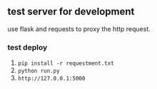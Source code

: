## test server for development

use flask and requests to proxy the http request.

### test deploy
 1. `pip install -r requestment.txt`
 2. `python run.py`
 3. `http://127.0.0.1:5000`
